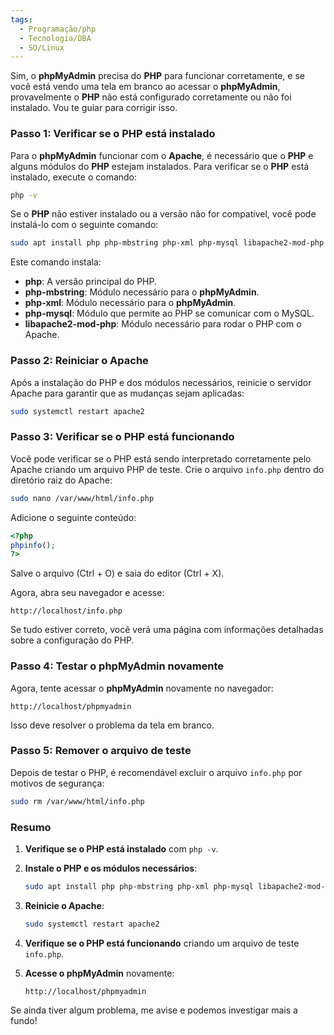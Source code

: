 ```yaml
---
tags:
  - Programação/php
  - Tecnologia/DBA
  - SO/Linux
---
```

Sim, o **phpMyAdmin** precisa do **PHP** para funcionar corretamente, e se você está vendo uma tela em branco ao acessar o **phpMyAdmin**, provavelmente o **PHP** não está configurado corretamente ou não foi instalado. Vou te guiar para corrigir isso.

### Passo 1: Verificar se o PHP está instalado
Para o **phpMyAdmin** funcionar com o **Apache**, é necessário que o **PHP** e alguns módulos do **PHP** estejam instalados. Para verificar se o **PHP** está instalado, execute o comando:

```bash
php -v
```

Se o **PHP** não estiver instalado ou a versão não for compatível, você pode instalá-lo com o seguinte comando:

```bash
sudo apt install php php-mbstring php-xml php-mysql libapache2-mod-php -y
```

Este comando instala:
- **php**: A versão principal do PHP.
- **php-mbstring**: Módulo necessário para o **phpMyAdmin**.
- **php-xml**: Módulo necessário para o **phpMyAdmin**.
- **php-mysql**: Módulo que permite ao PHP se comunicar com o MySQL.
- **libapache2-mod-php**: Módulo necessário para rodar o PHP com o Apache.

### Passo 2: Reiniciar o Apache
Após a instalação do PHP e dos módulos necessários, reinicie o servidor Apache para garantir que as mudanças sejam aplicadas:

```bash
sudo systemctl restart apache2
```

### Passo 3: Verificar se o PHP está funcionando
Você pode verificar se o PHP está sendo interpretado corretamente pelo Apache criando um arquivo PHP de teste. Crie o arquivo `info.php` dentro do diretório raiz do Apache:

```bash
sudo nano /var/www/html/info.php
```

Adicione o seguinte conteúdo:

```php
<?php
phpinfo();
?>
```

Salve o arquivo (Ctrl + O) e saia do editor (Ctrl + X).

Agora, abra seu navegador e acesse:

```
http://localhost/info.php
```

Se tudo estiver correto, você verá uma página com informações detalhadas sobre a configuração do PHP.

### Passo 4: Testar o phpMyAdmin novamente
Agora, tente acessar o **phpMyAdmin** novamente no navegador:

```
http://localhost/phpmyadmin
```

Isso deve resolver o problema da tela em branco.

### Passo 5: Remover o arquivo de teste
Depois de testar o PHP, é recomendável excluir o arquivo `info.php` por motivos de segurança:

```bash
sudo rm /var/www/html/info.php
```

### Resumo

1. **Verifique se o PHP está instalado** com `php -v`.
2. **Instale o PHP e os módulos necessários**:

   ```bash
   sudo apt install php php-mbstring php-xml php-mysql libapache2-mod-php -y
   ```

3. **Reinicie o Apache**:

   ```bash
   sudo systemctl restart apache2
   ```

4. **Verifique se o PHP está funcionando** criando um arquivo de teste `info.php`.

5. **Acesse o phpMyAdmin** novamente:

   ```
   http://localhost/phpmyadmin
   ```

Se ainda tiver algum problema, me avise e podemos investigar mais a fundo!